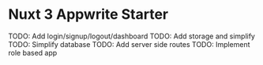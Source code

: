 # Nuxt 3 Appwrite Starter

TODO: Add login/signup/logout/dashboard
TODO: Add storage and simplify
TODO: Simplify database
TODO: Add server side routes
TODO: Implement role based app

